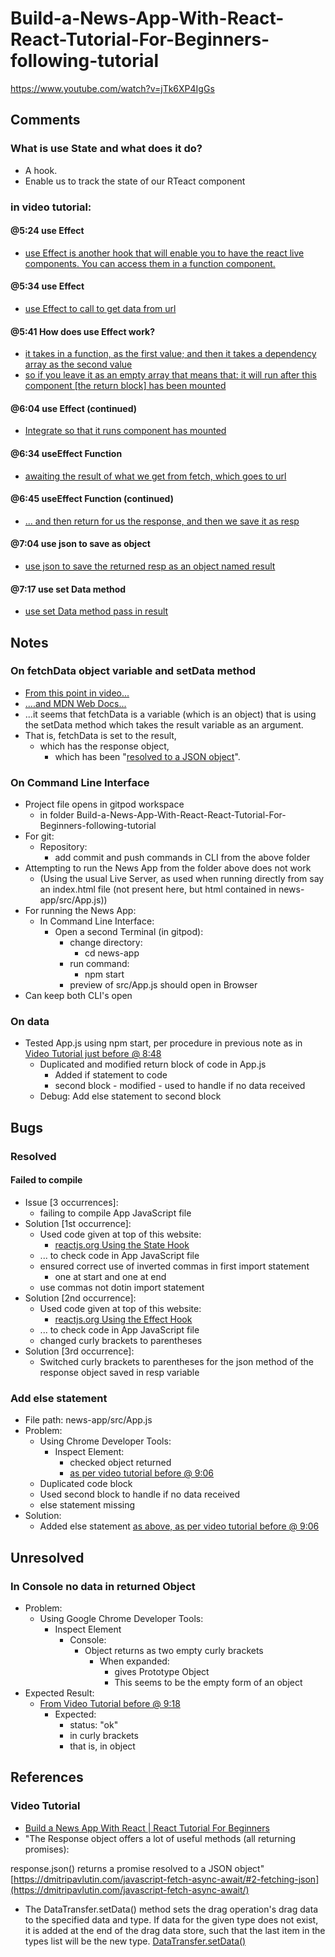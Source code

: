 # Build-a-News-App-With-React-React-Tutorial-For-Beginners-following-tutorial
https://www.youtube.com/watch?v=jTk6XP4IgGs


## Comments
### What is use State and what does it do?
- A hook.
- Enable us to track the state of our RTeact component

### in video tutorial:

#### @5:24 use Effect

- [use Effect is another hook that will enable you to have the react live components.  You can access them in a function component.](https://youtu.be/jTk6XP4IgGs?t=324)

#### @5:34 use Effect

- [use Effect to call to get data from url](https://youtu.be/jTk6XP4IgGs?t=334)

#### @5:41 How does use Effect work?

- [it takes in a function, as the first value; and then it takes a dependency array as the second value](https://youtu.be/jTk6XP4IgGs?t=341)
- [so if you leave it as an empty array that means that: it will run after this component [the return block] has been mounted](https://youtu.be/jTk6XP4IgGs?t=348)

#### @6:04 use Effect (continued)
- [Integrate so that it runs component has mounted](https://youtu.be/jTk6XP4IgGs?t=364)

#### @6:34 useEffect Function
- [awaiting the result of what we get from fetch, which goes to url](https://youtu.be/jTk6XP4IgGs?t=400)

#### @6:45 useEffect Function (continued)
- [... and then return for us the response, and then we save it as resp](https://youtu.be/jTk6XP4IgGs?t=405)

#### @7:04 use json to save as object
- [use json to save the returned resp as an object named result](https://youtu.be/jTk6XP4IgGs?t=424)

#### @7:17 use set Data method
- [use set Data method pass in result](https://youtu.be/jTk6XP4IgGs?t=437)

## Notes
### On fetchData object variable and setData method
- [From this point in video...](https://youtu.be/jTk6XP4IgGs?t=437)
- [....and MDN Web Docs...](https://developer.mozilla.org/en-US/docs/Web/API/DataTransfer/setData)
- ...it seems that fetchData is a variable (which is an object) that is using the setData method which takes the result variable as an argument.
- That is, fetchData is set to the result,
    - which has the response object, 
        - which has been "[resolved to a JSON object](https://dmitripavlutin.com/javascript-fetch-async-await/#2-fetching-json)".

### On Command Line Interface
- Project file opens in gitpod workspace
    - in folder
        Build-a-News-App-With-React-React-Tutorial-For-Beginners-following-tutorial
- For git:
    - Repository:
        - add commit and push commands in CLI from the above folder
- Attempting to run the News App from the folder above does not work
    - (Using the usual Live Server, as used when running directly from say an index.html file (not present here, but html contained in news-app/src/App.js))
- For running the News App:
    - In Command Line Interface:
        - Open a second Terminal (in gitpod):
            - change directory:
                - cd news-app
            - run command:
                - npm start
            - preview of src/App.js should open in Browser
- Can keep both CLI's open

### On data
- Tested App.js using npm start, per procedure in previous note as in [Video Tutorial just before @ 8:48](https://youtu.be/jTk6XP4IgGs?t=528)
    - Duplicated and modified return block of code in App.js
        - Added if statement to code 
        - second block - modified - used to handle if no data received
    - Debug: Add else statement to second block

## Bugs
### Resolved
#### Failed to compile
- Issue [3 occurrences]:
    - failing to compile App JavaScript file
- Solution [1st occurrence]:
    - Used code given at top of this website:
        - [reactjs.org Using the State Hook](https://reactjs.org/docs/hooks-state.html)
    - ... to check code in App JavaScript file
    - ensured correct use of inverted commas in first import statement
        - one at start and one at end
    - use commas not dotin import statement
- Solution [2nd occurrence]:
    - Used code given at top of this website:
        - [reactjs.org Using the Effect Hook](https://reactjs.org/docs/hooks-effect.html)
    - ... to check code in App JavaScript file
    - changed curly brackets to parentheses
- Solution [3rd occurrence]:
    - Switched curly brackets to parentheses for the json method of the response object saved in resp variable

### Add else statement
- File path: news-app/src/App.js
- Problem:
    - Using Chrome Developer Tools:
        - Inspect Element:
            - checked object returned
            - [as per video tutorial before @ 9:06](https://youtu.be/jTk6XP4IgGs?t=546)
    - Duplicated code block
    - Used second block to handle if no data received
    - else statement missing
- Solution:
    - Added else statement [as above, as per video tutorial before @ 9:06](https://youtu.be/jTk6XP4IgGs?t=546)

## Unresolved
### In Console no data in returned Object
- Problem: 
    - Using Google Chrome Developer Tools:
        - Inspect Element
            - Console:
                - Object returns as two empty curly brackets
                    - When expanded:
                        - gives Prototype Object
                        - This seems to be the empty form of an object
- Expected Result:
    - [From Video Tutorial before @ 9:18](https://youtu.be/jTk6XP4IgGs?t=558)
        - Expected:
            - status: "ok"
            - in curly brackets
            - that is, in object

## References

### Video Tutorial
- [Build a News App With React | React Tutorial For Beginners]()
- "The Response object offers a lot of useful methods (all returning promises):

response.json() returns a promise resolved to a JSON object" [https://dmitripavlutin.com/javascript-fetch-async-await/#2-fetching-json](https://dmitripavlutin.com/javascript-fetch-async-await/)
- The DataTransfer.setData() method sets the drag operation's drag data to the specified data and type. If data for the given type does not exist, it is added at the end of the drag data store, such that the last item in the types list will be the new type. [DataTransfer.setData()](https://developer.mozilla.org/en-US/docs/Web/API/DataTransfer/setData)